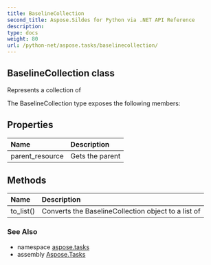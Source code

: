```yaml
---
title: BaselineCollection
second_title: Aspose.Sildes for Python via .NET API Reference
description: 
type: docs
weight: 80
url: /python-net/aspose.tasks/baselinecollection/
---
```


## BaselineCollection class

Represents a collection of

The BaselineCollection type exposes the following members:
## Properties
| Name | Description |
| :- | :- |
|parent_resource|Gets the parent|
## Methods
| Name | Description |
| :- | :- |
|to_list()|Converts the BaselineCollection object to a list of|

### See Also

* namespace [aspose.tasks](../../aspose.tasks/)
* assembly [Aspose.Tasks](/tasks/python-net/)


